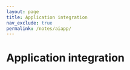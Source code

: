 ```yaml
---
layout: page
title: Application integration
nav_exclude: true
permalink: /notes/aiapp/
---
```


# Application integration


